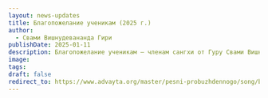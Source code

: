 ```yaml
---
layout: news-updates
title: Благопожелание ученикам (2025 г.)
author:
  - Свами Вишнудевананда Гири
publishDate: 2025-01-11
description: Благопожелание ученикам – членам сангхи от Гуру Свами Вишнудевананда Гири на новый 2025 год
image: 
tags: 
draft: false
redirect_to: https://www.advayta.org/master/pesni-probuzhdennogo/song/blagopozhelanie-uchenikam-2025-g/
---
```


